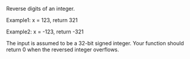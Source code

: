 Reverse digits of an integer.

Example1: x = 123, return 321

Example2: x = -123, return -321 

The input is assumed to be a 32-bit signed integer. Your function should return 0 when the reversed integer overflows. 
